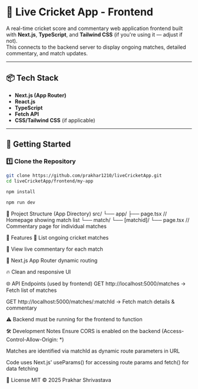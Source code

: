 # 🏏 Live Cricket App - Frontend

A real-time cricket score and commentary web application frontend built with **Next.js**, **TypeScript**, and **Tailwind CSS** (if you're using it — adjust if not).  
This connects to the backend server to display ongoing matches, detailed commentary, and match updates.

---

## 📦 Tech Stack

- **Next.js (App Router)**
- **React.js**
- **TypeScript**
- **Fetch API**
- **CSS/Tailwind CSS** (if applicable)

---

## 🚀 Getting Started

### 1️⃣ Clone the Repository

```bash
git clone https://github.com/prakhar1210/liveCricketApp.git
cd liveCricketApp/frontend/my-app

npm install

npm run dev
```

📂 Project Structure (App Directory)
src/
 └── app/
      ├── page.tsx            // Homepage showing match list
      └── match/
           └── [matchid]/
               └── page.tsx   // Commentary page for individual matches


📝 Features
📜 List ongoing cricket matches

📝 View live commentary for each match

🚀 Next.js App Router dynamic routing

🔥 Clean and responsive UI

🌐 API Endpoints (used by frontend)
GET http://localhost:5000/matches → Fetch list of matches

GET http://localhost:5000/matches/:matchId → Fetch match details & commentary

⚠️ Backend must be running for the frontend to function

🛠️ Development Notes
Ensure CORS is enabled on the backend (Access-Control-Allow-Origin: *)

Matches are identified via matchId as dynamic route parameters in URL

Code uses Next.js' useParams() for accessing route params and fetch() for data fetching

📃 License
MIT © 2025 Prakhar Shrivastava
